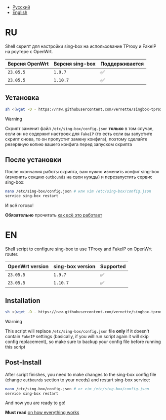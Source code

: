 - [Русский](#ru)
- [English](#en)

# RU

Shell скрипт для настройки sing-box на использование TProxy и FakeIP на роутере с OpenWrt.

| Версия OpenWrt | Версия sing-box | Поддерживается |
| -------------- | --------------- | -------------- |
| `23.05.5`      | `1.9.7`         | ✅             |
| `23.05.5`      | `1.10.7`        | ✅             |

## Установка

```bash
sh <(wget -O - https://raw.githubusercontent.com/vernette/singbox-tproxy-fakeip/refs/heads/master/install.sh)
```

> [!WARNING]
> Скрипт заменит файл `/etc/sing-box/config.json` **только** в том случае, если он не содержит настроек для `FakeIP` (то есть если вы запустите скрипт снова, то он пропустит замену конфига), поэтому сделайте резервную копию вашего конфига перед запуском скрипта

## После установки

После окончания работы скрипта, вам нужно изменить конфиг sing-box (изменить секцию `outbounds` на свои нужды) и перезапустить сервис sing-box:

```bash
nano /etc/sing-box/config.json # или vim /etc/sing-box/config.json
service sing-box restart
```

И всё готово!

**Обязательно** прочитать [как всё это работает](https://gist.github.com/vernette/67466961ed5882b3ff21222d1b964929)

# EN

Shell script to configure sing-box to use TProxy and FakeIP on OpenWrt router.

| OpenWrt version | sing-box version | Supported |
| --------------- | ---------------- | --------- |
| `23.05.5`       | `1.9.7`          | ✅        |
| `23.05.5`       | `1.10.7`         | ✅        |

## Installation

```bash
sh <(wget -O - https://raw.githubusercontent.com/vernette/singbox-tproxy-fakeip/refs/heads/master/install.sh)
```

> [!WARNING]
> This script will replace `/etc/sing-box/config.json` file **only** if it doesn't contain `FakeIP` settings (basically, if you will run script again it will skip config replacement), so make sure to backup your config file before running this script

## Post-Install

After script finishes, you need to make changes to the sing-box config file (change `outbounds` section to your needs) and restart sing-box service:

```bash
nano /etc/sing-box/config.json # or vim /etc/sing-box/config.json
service sing-box restart
```

And now you are ready to go!

**Must read** [on how everything works](https://gist.github.com/vernette/67466961ed5882b3ff21222d1b964929)
